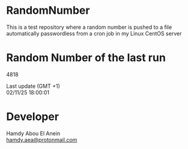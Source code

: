 # RandomNumber    
This is a test repository where a random number is pushed to a file automatically passwordless from a cron job in my Linux CentOS server    
# Random Number of the last run   
4818
      
Last update (GMT +1)    
02/11/25 18:00:01
# Developer    
Hamdy Abou El Anein   
hamdy.aea@protonmail.com
